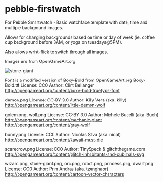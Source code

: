 pebble-firstwatch
=================

For Pebble Smartwatch - Basic watchface template with date, time and multiple background images.

Allows for changing backgrounds based on time or day of week (ie. coffee cup background before 8AM, or yoga on tuesdays@5PM).

Also allows wrist-flick to switch through all images.

Images are from OpenGameArt.org

![stone-giant](https://github.com/mhungerford/pebble-firstwatch/raw/master/resources/images/stone-giant.png)

Font is a modified version of Boxy-Bold from OpenGameArt.org
Boxy-Bold.ttf
License: CC0
Author: Clint Bellanger
http://opengameart.org/content/boxy-bold-truetype-font

demon.png
License: CC-BY 3.0
Author: Killy Vera (aka. killy)
http://opengameart.org/content/little-demon-wolf

golem.png, wolf.png
License: CC-BY 3.0
Author: Michele Bucelli (aka. Buch)
http://opengameart.org/content/mechanic-giant
http://opengameart.org/content/gray-wolf

bunny.png
License: CC0
Author: Nicolas Silva (aka. nical)
http://opengameart.org/content/kawaii-must-die

scarecrow.png
License: CC0
Author: TinySpeck & glitchthegame.com
http://opengameart.org/content/glitch-inhabitants-and-cubimals-svg

wizard.png, stone-giant.png, orc.png, robot.png, princess.png, dwarf.png
License: CC0
Author: Prim Andras (aka. tzunghaor)
http://opengameart.org/content/cartoon-vector-characters

